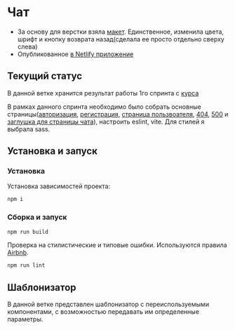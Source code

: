 # Чат

* За основу для верстки взяла [макет](https://www.figma.com/file/nMKeQd1eOiWN27uZpuzREb/mukhin-chat?node-id=0%3A1). Единственное, изменила цвета, шрифт и кнопку возврата назад(сделала ее просто отдельно сверху слева)
* Опубликованное [в Netlify приложение](https://sonyaqwerty.netlify.app/)

## Текущий статус
В данной ветке хранится результат работы 1го спринта с [курса](https://practicum.yandex.ru/profile/middle-frontend/)

В рамках данного спринта необходимо было собрать основные страницы([авторизация](https://sonyaqwerty.netlify.app/login), [регистрация](https://sonyaqwerty.netlify.app/signin), [страница пользвоателя](https://sonyaqwerty.netlify.app/profile), [404](https://sonyaqwerty.netlify.app/404), [500](https://sonyaqwerty.netlify.app/500) и [заглушка для страницы чата](https://sonyaqwerty.netlify.app/chants)), настроить eslint, vite. Для стилей я выбрала sass.

## Установка и запуск

### Установка

Установка зависимостей проекта:

```bash
npm i
```

### Сборка и запуск

```bash
npm run build
```

Проверка на стилистические и типовые ошибки. Используются правила [Airbnb](https://habr.com/ru/articles/417841/).

```bash
npm run lint
```

## Шаблонизатор

В данной ветке представлен шаблонизатор с переиспользуемыми компонентами, с возможностью передавать им определенные параметры.
